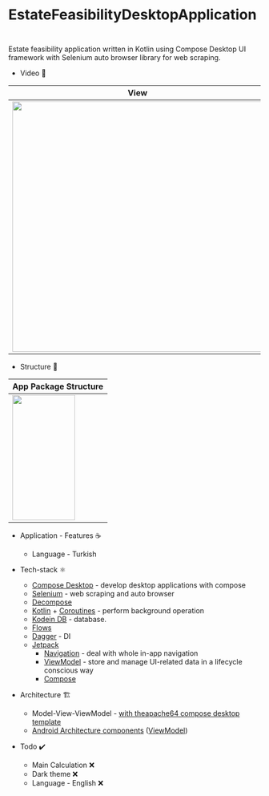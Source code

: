 # EstateFeasibilityDesktopApplication

<img src="https://img.shields.io/badge/Windows-0078D6?style=for-the-badge&logo=windows&logoColor=white" width="50" height="10">

Estate feasibility application written in Kotlin using Compose Desktop UI framework with Selenium auto browser library for web scraping.
 
* Video 🧪

|View|
|----------------------|
|<img src="https://user-images.githubusercontent.com/50905347/160124239-7445df38-9ad4-46dc-a589-ab50248f50b9.gif" width="500" height="500">|

* Structure 🌲

|App Package Structure|
|---------------------|
|<img src="https://user-images.githubusercontent.com/50905347/160125292-79d1c5e5-96ec-4d6b-b3cd-312a4ccad946.png" width="125" height="250">|

* Application - Features ☕
   * Language - Turkish

* Tech-stack ⚛️
    * [Compose Desktop](https://www.jetbrains.com/lp/compose-desktop/) - develop desktop applications with compose
    * [Selenium](https://www.selenium.dev) - web scraping and auto browser
    * [Decompose](https://arkivanov.github.io/Decompose/)
    * [Kotlin](https://kotlinlang.org/) + [Coroutines](https://kotlinlang.org/docs/reference/coroutines-overview.html) - perform background operation
    * [Kodein DB](https://docs.kodein.org/kodein-db/0.8/index.html) - database.
    * [Flows](https://developer.android.com/kotlin/flow)
    * [Dagger](https://github.com/google/dagger) - DI
    * [Jetpack](https://developer.android.com/jetpack)
        * [Navigation](https://developer.android.com/topic/libraries/architecture/navigation/) - deal with whole in-app navigation      
        * [ViewModel](https://developer.android.com/topic/libraries/architecture/viewmodel) - store and manage UI-related data in a lifecycle conscious way
        * [Compose](https://developer.android.com/jetpack/compose)
* Architecture 🏗️
    * Model-View-ViewModel - [with theapache64 compose desktop template](https://github.com/theapache64/compose-desktop-template)
    * [Android Architecture components](https://developer.android.com/topic/libraries/architecture) ([ViewModel](https://developer.android.com/topic/libraries/architecture/viewmodel))
 
 * Todo ✔️
   * Main Calculation ❌
   * Dark theme ❌
   * Language - English ❌
